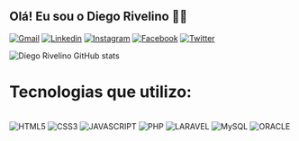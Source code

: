 ## Olá! Eu sou o Diego Rivelino 🤙🏻

[![Gmail](https://img.shields.io/badge/Gmail-D14836?style=for-the-badge&logo=gmail&logoColor=white)](mailto:nome@gmail.com)
[![Linkedin](https://img.shields.io/badge/LinkedIn-0077B5?style=for-the-badge&logo=linkedin&logoColor=white)](https://www.linkedin.com/in/diegorivelino/)
[![Instagram](https://img.shields.io/badge/Instagram-E4405F?style=for-the-badge&logo=instagram&logoColor=white)](https://www.instagram.com/diegorivelino)
[![Facebook](https://img.shields.io/badge/Facebook-1877F2?style=for-the-badge&logo=facebook&logoColor=white)](https://www.facebook.com/diegorivelino)
[![Twitter](https://img.shields.io/badge/Twitter-1DA1F2?style=for-the-badge&logo=twitter&logoColor=white)](https://www.x.com/diegorivelino)

![Diego Rivelino GitHub stats](https://github-readme-stats.vercel.app/api?username=diegorivelino&show_icons=true&theme=dracula)

# Tecnologias que utilizo:

<div style="display: inline_block"></br>
    <img aling="center" alt="HTML5" src="https://img.shields.io/badge/HTML5-E34F26?style=for-the-badge&logo=html5&logoColor=white" />
    <img aling="center" alt="CSS3" src="https://img.shields.io/badge/CSS3-1572B6?style=for-the-badge&logo=css3&logoColor=white" />
    <img aling="center" alt="JAVASCRIPT" src="https://img.shields.io/badge/JavaScript-F7DF1E?style=for-the-badge&logo=javascript&logoColor=black"/>
    <img aling="center" alt="PHP" src="https://img.shields.io/badge/PHP-777BB4?style=for-the-badge&logo=php&logoColor=white"/>
    <img aling="center" alt="LARAVEL" src="https://img.shields.io/badge/Laravel-FF2D20?style=for-the-badge&logo=laravel&logoColor=white"/>
    <img aling="center" alt="MySQL" src="https://img.shields.io/badge/MySQL-00000F?style=for-the-badge&logo=mysql&logoColor=white"/>
    <img aling="center" alt="ORACLE" src="https://img.shields.io/badge/Oracle-F80000?style=for-the-badge&logo=Oracle&logoColor=white"/>
</div>
